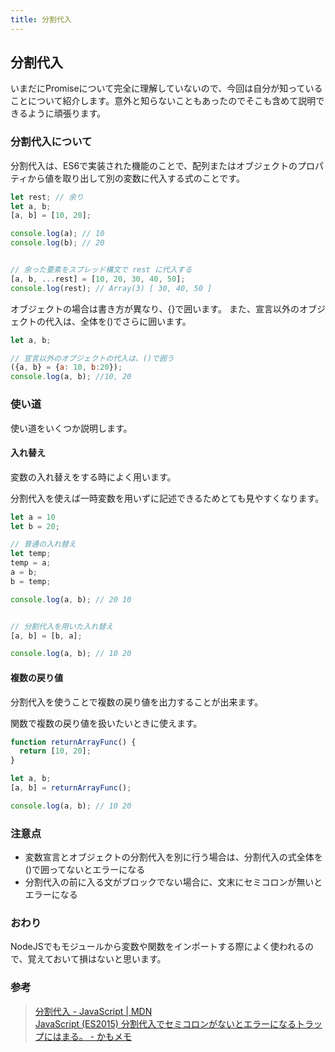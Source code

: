 ```yaml
---
title: 分割代入
---
```


## 分割代入

いまだにPromiseについて完全に理解していないので、今回は自分が知っていることについて紹介します。意外と知らないこともあったのでそこも含めて説明できるように頑張ります。

### 分割代入について

分割代入は、ES6で実装された機能のことで、配列またはオブジェクトのプロパティから値を取り出して別の変数に代入する式のことです。

```javascript
let rest; // 余り
let a, b;
[a, b] = [10, 20];

console.log(a); // 10
console.log(b); // 20


// 余った要素をスプレッド構文で rest に代入する
[a, b, ...rest] = [10, 20, 30, 40, 50];
console.log(rest); // Array(3) [ 30, 40, 50 ]
```

オブジェクトの場合は書き方が異なり、{}で囲います。
また、宣言以外のオブジェクトの代入は、全体を()でさらに囲います。

```javascript
let a, b;

// 宣言以外のオブジェクトの代入は、()で囲う
({a, b} = {a: 10, b:20});
console.log(a, b); //10, 20
```

### 使い道

使い道をいくつか説明します。

#### 入れ替え

変数の入れ替えをする時によく用います。

分割代入を使えば一時変数を用いずに記述できるためとても見やすくなります。

```javascript
let a = 10
let b = 20;

// 普通の入れ替え
let temp;
temp = a;
a = b;
b = temp;

console.log(a, b); // 20 10


// 分割代入を用いた入れ替え
[a, b] = [b, a];

console.log(a, b); // 10 20
```

#### 複数の戻り値

分割代入を使うことで複数の戻り値を出力することが出来ます。

関数で複数の戻り値を扱いたいときに使えます。

```javascript
function returnArrayFunc() {
  return [10, 20];
}

let a, b;
[a, b] = returnArrayFunc();

console.log(a, b); // 10 20
```

### 注意点

- 変数宣言とオブジェクトの分割代入を別に行う場合は、分割代入の式全体を()で囲ってないとエラーになる
- 分割代入の前に入る文がブロックでない場合に、文末にセミコロンが無いとエラーになる

### おわり

NodeJSでもモジュールから変数や関数をインポートする際によく使われるので、覚えておいて損はないと思います。

### 参考
> [分割代入 - JavaScript | MDN](https://developer.mozilla.org/ja/docs/Web/JavaScript/Reference/Operators/Destructuring_assignment)\
> [JavaScript (ES2015) 分割代入でセミコロンがないとエラーになるトラップにはまる。 - かもメモ](https://chaika.hatenablog.com/entry/2018/10/12/090000)